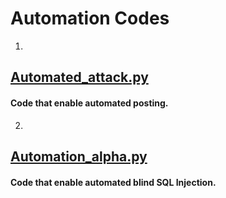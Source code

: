 # Automation Codes

1.  
## [Automated_attack.py](https://github.com/Taylorcho123/automated-attack-code/blob/master/automated_attack.py)
#### Code that enable automated posting.

2. 
## [Automation_alpha.py](https://github.com/Taylorcho123/automated-attack-code/blob/master/automation_alpha.py)
#### Code that enable automated blind SQL Injection.